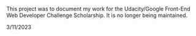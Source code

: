 This project was to document my work for the Udacity/Google Front-End Web Developer Challenge Scholarship. It is no longer being maintained.

3/11/2023
